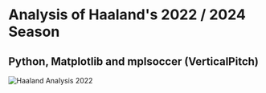 # Analysis of Haaland's 2022 / 2024 Season
## Python, Matplotlib and mplsoccer (VerticalPitch)
![Haaland Analysis 2022](https://raw.githubusercontent.com/rlowndes9/Haaland_22_23_Analaysis/main/Haaland2022ScatterPlotFigure.png)

